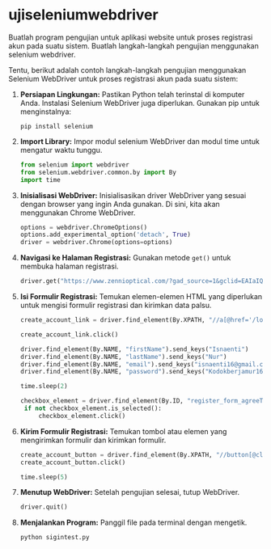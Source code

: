 # ujiseleniumwebdriver

Buatlah program pengujian untuk aplikasi website untuk proses registrasi akun pada suatu sistem. Buatlah langkah-langkah pengujian menggunakan selenium webdriver.

Tentu, berikut adalah contoh langkah-langkah pengujian menggunakan Selenium WebDriver untuk proses registrasi akun pada suatu sistem:

1. **Persiapan Lingkungan:**
   Pastikan Python telah terinstal di komputer Anda. Instalasi Selenium WebDriver juga diperlukan. Gunakan pip untuk menginstalnya:
   ```
   pip install selenium
   ```

2. **Import Library:**
   Impor modul selenium WebDriver dan modul time untuk mengatur waktu tunggu.
   ```python
   from selenium import webdriver
   from selenium.webdriver.common.by import By
   import time
   ```

3. **Inisialisasi WebDriver:**
   Inisialisasikan driver WebDriver yang sesuai dengan browser yang ingin Anda gunakan. Di sini, kita akan menggunakan Chrome WebDriver.
   ```python
   options = webdriver.ChromeOptions()
   options.add_experimental_option('detach', True)
   driver = webdriver.Chrome(options=options)
   ```

4. **Navigasi ke Halaman Registrasi:**
   Gunakan metode `get()` untuk membuka halaman registrasi.
   ```python
   driver.get("https://www.zennioptical.com/?gad_source=1&gclid=EAIaIQobChMIr4Pe3cH9hQMV0RiDAx1z-wuXEAAYASAAEgIfb_D_BwE&gclsrc=aw.ds#")
   ```

5. **Isi Formulir Registrasi:**
   Temukan elemen-elemen HTML yang diperlukan untuk mengisi formulir registrasi dan kirimkan data palsu.
   ```python
   create_account_link = driver.find_element(By.XPATH, "//a[@href='/login?tab=createaccount']")

   create_account_link.click()

   driver.find_element(By.NAME, "firstName").send_keys("Isnaenti")
   driver.find_element(By.NAME, "lastName").send_keys("Nur")
   driver.find_element(By.NAME, "email").send_keys("isnaenti16@gmail.com")
   driver.find_element(By.NAME, "password").send_keys("Kodokberjamur16")

   time.sleep(2)

   checkbox_element = driver.find_element(By.ID, "register_form_agreeTerms")
    if not checkbox_element.is_selected():
        checkbox_element.click()
   ```

6. **Kirim Formulir Registrasi:**
   Temukan tombol atau elemen yang mengirimkan formulir dan kirimkan formulir.
   ```python
   create_account_button = driver.find_element(By.XPATH, "//button[@class='ant-btn ant-btn-primary ant-btn-block']//span[text()='CREATE ACCOUNT']")
   create_account_button.click()

   time.sleep(5)
   ```

7. **Menutup WebDriver:**
   Setelah pengujian selesai, tutup WebDriver.
   ```python
   driver.quit()
   ```

9. **Menjalankan Program:**
   Panggil file pada terminal dengan mengetik.
   ```bash
   python sigintest.py
   ```